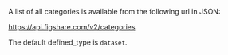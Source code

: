 A list of all categories is available from the following url in JSON:

https://api.figshare.com/v2/categories

The default defined_type is `dataset`.
